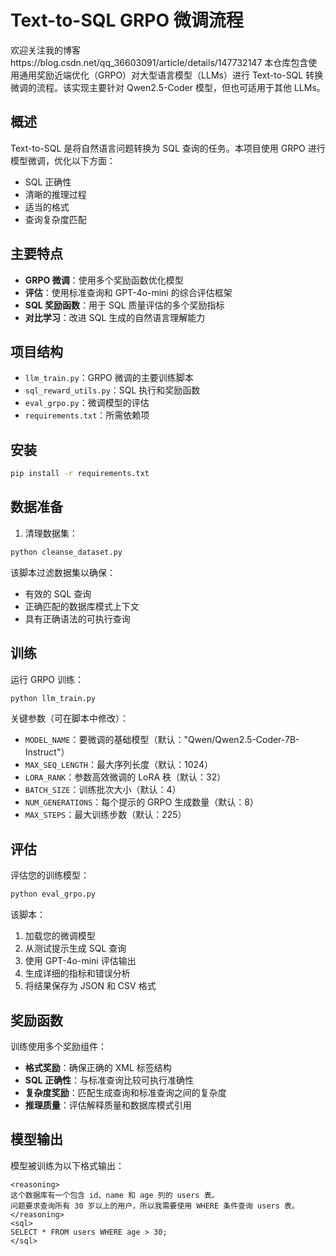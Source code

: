 # Text-to-SQL GRPO 微调流程
欢迎关注我的博客https://blog.csdn.net/qq_36603091/article/details/147732147
本仓库包含使用通用奖励近端优化（GRPO）对大型语言模型（LLMs）进行 Text-to-SQL 转换微调的流程。该实现主要针对 Qwen2.5-Coder 模型，但也可适用于其他 LLMs。

## 概述

Text-to-SQL 是将自然语言问题转换为 SQL 查询的任务。本项目使用 GRPO 进行模型微调，优化以下方面：
- SQL 正确性
- 清晰的推理过程
- 适当的格式
- 查询复杂度匹配

## 主要特点

- **GRPO 微调**：使用多个奖励函数优化模型
- **评估**：使用标准查询和 GPT-4o-mini 的综合评估框架
- **SQL 奖励函数**：用于 SQL 质量评估的多个奖励指标
- **对比学习**：改进 SQL 生成的自然语言理解能力

## 项目结构

- `llm_train.py`：GRPO 微调的主要训练脚本
- `sql_reward_utils.py`：SQL 执行和奖励函数
- `eval_grpo.py`：微调模型的评估
- `requirements.txt`：所需依赖项

## 安装

```bash
pip install -r requirements.txt
```

## 数据准备

1. 清理数据集：
```bash
python cleanse_dataset.py
```

该脚本过滤数据集以确保：
- 有效的 SQL 查询
- 正确匹配的数据库模式上下文
- 具有正确语法的可执行查询

## 训练

运行 GRPO 训练：

```bash
python llm_train.py
```

关键参数（可在脚本中修改）：
- `MODEL_NAME`：要微调的基础模型（默认："Qwen/Qwen2.5-Coder-7B-Instruct"）
- `MAX_SEQ_LENGTH`：最大序列长度（默认：1024）
- `LORA_RANK`：参数高效微调的 LoRA 秩（默认：32）
- `BATCH_SIZE`：训练批次大小（默认：4）
- `NUM_GENERATIONS`：每个提示的 GRPO 生成数量（默认：8）
- `MAX_STEPS`：最大训练步数（默认：225）

## 评估

评估您的训练模型：

```bash
python eval_grpo.py
```

该脚本：
1. 加载您的微调模型
2. 从测试提示生成 SQL 查询
3. 使用 GPT-4o-mini 评估输出
4. 生成详细的指标和错误分析
5. 将结果保存为 JSON 和 CSV 格式

## 奖励函数

训练使用多个奖励组件：

- **格式奖励**：确保正确的 XML 标签结构
- **SQL 正确性**：与标准查询比较可执行准确性
- **复杂度奖励**：匹配生成查询和标准查询之间的复杂度
- **推理质量**：评估解释质量和数据库模式引用

## 模型输出

模型被训练为以下格式输出：

```
<reasoning>
这个数据库有一个包含 id、name 和 age 列的 users 表。
问题要求查询所有 30 岁以上的用户，所以我需要使用 WHERE 条件查询 users 表。
</reasoning>
<sql>
SELECT * FROM users WHERE age > 30;
</sql>
```
